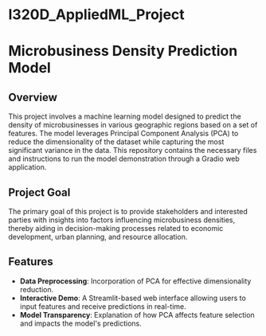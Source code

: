 # I320D_AppliedML_Project

# Microbusiness Density Prediction Model

## Overview
This project involves a machine learning model designed to predict the density of microbusinesses in various geographic regions based on a set of features. The model leverages Principal Component Analysis (PCA) to reduce the dimensionality of the dataset while capturing the most significant variance in the data. This repository contains the necessary files and instructions to run the model demonstration through a Gradio web application.

## Project Goal
The primary goal of this project is to provide stakeholders and interested parties with insights into factors influencing microbusiness densities, thereby aiding in decision-making processes related to economic development, urban planning, and resource allocation.

## Features
- **Data Preprocessing**: Incorporation of PCA for effective dimensionality reduction.
- **Interactive Demo**: A Streamlit-based web interface allowing users to input features and receive predictions in real-time.
- **Model Transparency**: Explanation of how PCA affects feature selection and impacts the model's predictions.
